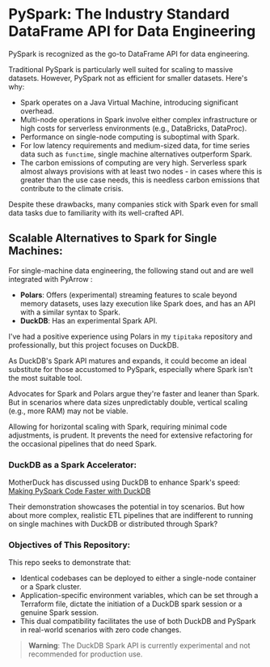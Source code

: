 # PySpark: The Industry Standard DataFrame API for Data Engineering

PySpark is recognized as the go-to DataFrame API for data engineering. 

Traditional PySpark is particularly well suited for scaling to massive datasets. However, PySpark not as efficient for smaller datasets. Here's why:

- Spark operates on a Java Virtual Machine, introducing significant overhead.
- Multi-node operations in Spark involve either complex infrastructure or high costs for serverless environments (e.g., DataBricks, DataProc).
- Performance on single-node computing is suboptimal with Spark.
- For low latency requirements and medium-sized data, for time series data such as `functime`, single machine alternatives outperform Spark.
- The carbon emissions of computing are very high. Serverless spark almost always provisions with at least two nodes - in cases where this is greater than the use case needs, this is needless carbon emissions that contribute to the climate crisis.

Despite these drawbacks, many companies stick with Spark even for small data tasks due to familiarity with its well-crafted API.

## Scalable Alternatives to Spark for Single Machines:

For single-machine data engineering, the following stand out and are well integrated with PyArrow :
- **Polars**: Offers (experimental) streaming features to scale beyond memory datasets, uses lazy execution like Spark does, and has an API with a similar syntax to Spark.
- **DuckDB**: Has an experimental Spark API.

I've had a positive experience using Polars in my `tipitaka` repository and professionally, but this project focuses on DuckDB.

As DuckDB's Spark API matures and expands, it could become an ideal substitute for those accustomed to PySpark, especially where Spark isn't the most suitable tool.

Advocates for Spark and Polars argue they're faster and leaner than Spark. But in scenarios where data sizes unpredictably double, vertical scaling (e.g., more RAM) may not be viable.

Allowing for horizontal scaling with Spark, requiring minimal code adjustments, is prudent. It prevents the need for extensive refactoring for the occasional pipelines that do need Spark.

### DuckDB as a Spark Accelerator:

MotherDuck has discussed using DuckDB to enhance Spark's speed:
[Making PySpark Code Faster with DuckDB](https://motherduck.com/blog/making-pyspark-code-faster-with-duckdb/)

Their demonstration showcases the potential in toy scenarios. But how about more complex, realistic ETL pipelines that are indifferent to running on single machines with DuckDB or distributed through Spark?

### Objectives of This Repository:

This repo seeks to demonstrate that:
- Identical codebases can be deployed to either a single-node container or a Spark cluster.
- Application-specific environment variables, which can be set through a Terraform file, dictate the initiation of a DuckDB spark session or a genuine Spark session.
- This dual compatibility facilitates the use of both DuckDB and PySpark in real-world scenarios with zero code changes.

> **Warning**: The DuckDB Spark API is currently experimental and not recommended for production use.
